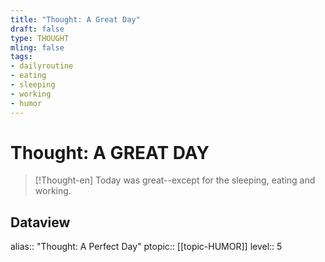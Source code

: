 ```yaml
---
title: "Thought: A Great Day"
draft: false
type: THOUGHT
mling: false
tags:
- dailyroutine
- eating
- sleeping
- working
- humor
---
```

# Thought: A GREAT DAY
> [!Thought-en]
> Today was great--except for the sleeping, eating and working.

## Dataview
alias:: "Thought: A Perfect Day"
ptopic:: [[topic-HUMOR]]
level:: 5